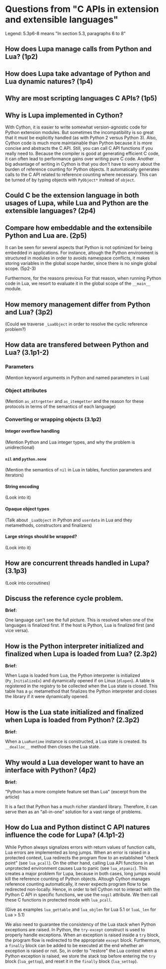# Questions from "C APIs in extension and extensible languages"

Legend: 5.3p6-8 means "In section 5.3, paragraphs 6 to 8"

## How does Lupa manage calls from Python and Lua? (1p2)
## How does Lupa take advantage of Python and Lua dynamic natures? (1p4)
## Why are most scripting languages C APIs? (1p5)
## Why is Lupa implemented in Cython?

With Cython, it is easier to write somewhat version-agnostic code for Python extension modules.
But sometimes the incompatibility is so great that it must be explicitly handled (as with Python 2 versus Python 3).
Also, Cython code is much more maintainable than Python because it is more concise and abstracts the C API.
Still, you can call C API functions if you really need to.
Because the compiler is good at generating efficient C code, it can often lead to performance gains over writing pure C code.
Another big advantage of writing in Cython is that you don't have to worry about the burden of reference counting for Python objects.
It automatically generates calls to the C API related to reference counting where necessary. This can be turned of by typing objects with `PyObject*` instead of `object`.

## Could C be the extension language in both usages of Lupa, while Lua and Python are the extensible languages? (2p4)
## Compare how embeddable and the extensibile Python and Lua are. (2p5)

It can be seen for several aspects that Python is not optimized for being embedded in applications.
For instance, altough the Python environment is structured in modules in order to avoids namespace conflicts,
it makes storing variables in the global scope harder, since there is no single global scope. (5p2-3)

Furthermore, for the reasons previous 
For that reason, when running Python code in Lua, we resort to evaluate it in the global scope of the `__main__` module.

## How memory management differ from Python and Lua? (3p2)

(Could we traverse `_LuaObject` in order to resolve the cyclic reference problem?)

## How data are transfered between Python and Lua? (3.1p1-2)

### Parameters

(Mention keyword arguments in Python and named parameters in Lua)

### Object attributes

(Mention `as_attrgetter` and `as_itemgetter` and the reason for these protocols in terms of the semantics of each language)

### Converting or wrapping objects (3.1p2)

#### Integer overflow handling

(Mention Python and Lua integer types, and why the problem is unidirectional)

#### `nil` and `python.none`

(Mention the semantics of `nil` in Lua in tables, function parameters and iterators)

#### String encoding

(Look into it)

#### Opaque object types

(Talk about `_LuaObject` in Python and `userdata` in Lua and they metamethods, constructors and finalizers)

#### Large strings should be wrapped?

(Look into it)

## How are concurrent threads handled in Lupa? (3.1p3)

(Look into coroutines)

## Discuss the reference cycle problem.

**Brief:**

One language can't see the full picture.
This is resolved when one of the languages is finalized first.
If the host is Python, Lua is finalized first (and vice versa).

## How is the Python interpreter initialized and finalized when Lupa is loaded from Lua? (2.3p2)

**Brief:**

When Lupa is loaded from Lua, the Python interpreter is initialized (`Py_InitializeEx`) and dynamically opened if on Linux (`dlopen`).
A table is registered in the registry to be collected when the Lua state is closed.
This table has a `gc` metamethod that finalizes the Python interpreter and closes the library if it were dynamically opened.

## How is the Lua state initialized and finalized when Lupa is loaded from Python? (2.3p2)

**Brief:**

When a `LuaRuntime` instance is constructed, a Lua state is created.
Its `__dealloc__` method then closes the Lua state.

## Why would a Lua developer want to have an interface with Python? (4p2)

**Brief:**

"Python has a more complete feature set than Lua" (excerpt from the article)

It is a fact that Python has a much richer standard library.
Therefore, it can serve then as an "all-in-one" solution for a vast range of problems.

## How do Lua and Python distinct C API natures influence the code for Lupa? (4.1p1-2)

While Python always signalizes errors with return values of function calls, Lua errors are implemented as long jumps.
When an error is raised in a protected context, Lua redirects the program flow to an established "check point" (see `lua_pcall`).
On the other hand, calling Lua API functions in an unprotected environment causes Lua to panic (see `lua_atpanic`).
This creates a major problem for Lupa, because in both cases, long jumps would kill the reference counting of Python objects.
Altough Cython manages reference counting automatically, it never expects program flow to be redirected non-locally.
Hence, in order to tell Cython not to interact with the Python C API in specific functions, we use the `nogil` attribute.
We then call these C functions in protected mode with `lua_pcall`.

(Give as examples `lua_gettable` and `lua_objlen` for Lua 5.1 or `luaL_len` for Lua > 5.1)

We also need to guarantee the consistency of the Lua stack when Python exceptions are raised.
In Python, the `try-except` construct is used to properly handle exceptions.
When an exception is raised inside a `try` block, the program flow is redirected to the appropriate `except` block.
Furthermore, a `finally` block can be added to be executed at the end whether an exception is raised or not.
So, in order to "restore" the Lua context when a Python exception is raised,
we store the stack top before entering the `try` block (`lua_gettop`), and reset it in the `finally` block (`lua_settop`).
